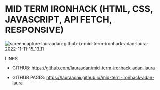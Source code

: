# MID TERM IRONHACK (HTML, CSS, JAVASCRIPT, API FETCH, RESPONSIVE)

![screencapture-lauraadan-github-io-mid-term-ironhack-adan-laura-2022-11-11-15_13_11](https://user-images.githubusercontent.com/86961241/201357995-55194357-3a37-4365-a0f9-f249a2f8472c.png)


LINKS

- GITHUB: https://github.com/lauraadan/mid-term-ironhack-adan-laura

- GITHUB PAGES: https://lauraadan.github.io/mid-term-ironhack-adan-laura

